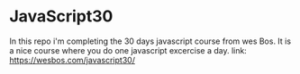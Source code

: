 # JavaScript30
In this repo i'm completing the 30 days javascript course from wes Bos. It is a nice course where you do one javascript excercise a day.
link: https://wesbos.com/javascript30/
